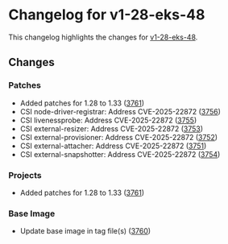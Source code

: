 # Changelog for v1-28-eks-48

This changelog highlights the changes for [v1-28-eks-48](https://github.com/aws/eks-distro/tree/v1-28-eks-48).

## Changes

### Patches
* Added patches for 1.28 to 1.33 ([3761](https://github.com/aws/eks-distro/pull/3761))
* CSI node-driver-registrar: Address CVE-2025-22872 ([3756](https://github.com/aws/eks-distro/pull/3756))
* CSI livenessprobe: Address CVE-2025-22872  ([3755](https://github.com/aws/eks-distro/pull/3755))
* CSI external-resizer: Address CVE-2025-22872 ([3753](https://github.com/aws/eks-distro/pull/3753))
* CSI external-provisioner: Address CVE-2025-22872 ([3752](https://github.com/aws/eks-distro/pull/3752))
* CSI external-attacher: Address CVE-2025-22872 ([3751](https://github.com/aws/eks-distro/pull/3751))
* CSI external-snapshotter: Address CVE-2025-22872 ([3754](https://github.com/aws/eks-distro/pull/3754))

### Projects
* Added patches for 1.28 to 1.33 ([3761](https://github.com/aws/eks-distro/pull/3761))

### Base Image
* Update base image in tag file(s) ([3760](https://github.com/aws/eks-distro/pull/3760))

